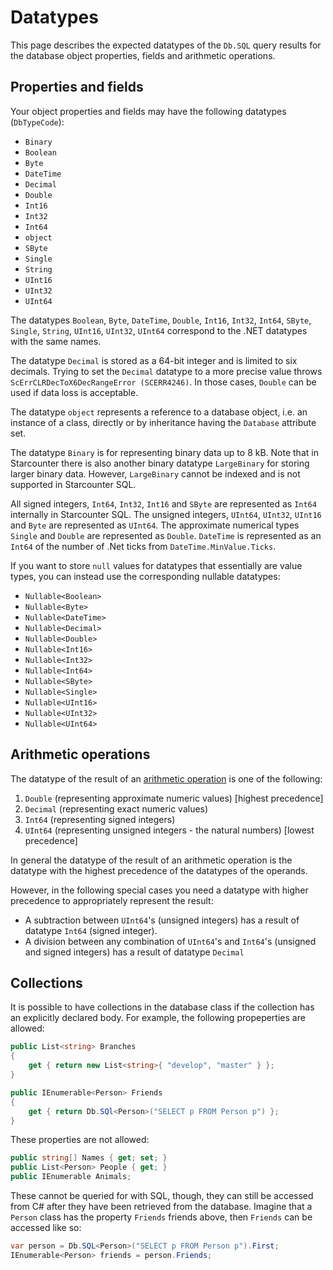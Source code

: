 # Datatypes

This page describes the expected datatypes of the `Db.SQL` query results for the database object properties, fields and arithmetic operations.

## Properties and fields

Your object properties and fields may have the following datatypes (`DbTypeCode`):

* `Binary`
* `Boolean`
* `Byte`
* `DateTime` 
* `Decimal`
* `Double`
* `Int16`
* `Int32`
* `Int64`
* `object`
* `SByte`
* `Single`
* `String`
* `UInt16`
* `UInt32`
* `UInt64`

The datatypes `Boolean`, `Byte`, `DateTime`, `Double`, `Int16`, `Int32`, `Int64`, `SByte`, `Single`, `String`, `UInt16`, `UInt32`, `UInt64` correspond to the .NET datatypes with the same names.

The datatype `Decimal` is stored as a 64-bit integer and is limited to six decimals. Trying to set the `Decimal` datatype to a more precise value throws `ScErrCLRDecToX6DecRangeError (SCERR4246)`. In those cases, `Double` can be used if data loss is acceptable.

The datatype `object` represents a reference to a database object, i.e. an instance of a class, directly or by inheritance having the `Database` attribute set.

The datatype `Binary` is for representing binary data up to 8 kB. Note that in Starcounter there is also another binary datatype `LargeBinary` for storing larger binary data. However, `LargeBinary` cannot be indexed and is not supported in Starcounter SQL.

All signed integers, `Int64`, `Int32`, `Int16` and `SByte` are represented as `Int64` internally in Starcounter SQL. The unsigned integers, `UInt64`, `UInt32`, `UInt16` and `Byte` are represented as `UInt64`. The approximate numerical types `Single` and `Double` are represented as `Double`. `DateTime` is represented as an `Int64` of the number of .Net ticks from `DateTime.MinValue.Ticks`.

If you want to store `null` values for datatypes that essentially are value types, you can instead use the corresponding nullable datatypes:

* `Nullable<Boolean>`
* `Nullable<Byte>`
* `Nullable<DateTime>`
* `Nullable<Decimal>`
* `Nullable<Double>`
* `Nullable<Int16>`
* `Nullable<Int32>`
* `Nullable<Int64>`
* `Nullable<SByte>`
* `Nullable<Single>`
* `Nullable<UInt16>`
* `Nullable<UInt32>`
* `Nullable<UInt64>`

## Arithmetic operations

The datatype of the result of an [arithmetic operation](/guides/SQL/data-operators/) is one of the following:

1. `Double` (representing approximate numeric values) [highest precedence]
2. `Decimal` (representing exact numeric values)
3. `Int64` (representing signed integers)
4. `UInt64` (representing unsigned integers - the natural numbers) [lowest precedence]

In general the datatype of the result of an arithmetic operation is the datatype with the highest precedence of the datatypes of the operands.

However, in the following special cases you need a datatype with higher precedence to appropriately represent the result:

- A subtraction between `UInt64`'s (unsigned integers) has a result of datatype `Int64` (signed integer).
- A division between any combination of `UInt64`'s and `Int64`'s (unsigned and signed integers) has a result of datatype `Decimal`

## Collections

It is possible to have collections in the database class if the collection has an explicitly declared body. For example, the following propeperties are allowed:

```cs
public List<string> Branches 
{
    get { return new List<string>{ "develop", "master" } };
}

public IEnumerable<Person> Friends
{
    get { return Db.SQl<Person>("SELECT p FROM Person p") };
}
```

These properties are not allowed:

```cs
public string[] Names { get; set; }
public List<Person> People { get; }
public IEnumerable Animals;
```

These cannot be queried for with SQL, though, they can still be accessed from C# after they have been retrieved from the database. Imagine that a `Person` class has the property `Friends` friends above, then `Friends` can be accessed like so:
```cs
var person = Db.SQL<Person>("SELECT p FROM Person p").First;
IEnumerable<Person> friends = person.Friends;
```